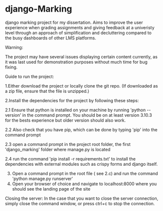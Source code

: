 # django-Marking
django marking project for my dissertation. Aims to improve the user experience when grading assignments and giving feedback at a univeristy level through an approach of simplification and decluttering compared to the busy dashboards of other LMS platforms.

Warning:

The project may have several issues displaying certain content currently, as it was last used for demonstration purposes without much time for bug fixing.


Guide to run the project:

1.Either download the project or locally clone the git repo. (If downloaded as a zip file, ensure that the file is unzipped.)

2.Install the dependencies for the project by following these steps:

  2.1 Ensure that python is installed on your machine by running 'python --version' in the command prompt. You should be on at least version 
      3.10.3 for the bests experience but older version should also work.
  
  
  2.2 Also check that you have pip, which can be done by typing 'pip' into the command prompt
  
  
  2.3 open a command prompt in the project root folder, the first 'django_marking' folder where manage.py is located
  
  
  2.4 run the command 'pip install -r requirements.txt' to install the dependencies with external modules such as crispy forms and django itself.
  
  
  
3. Open a command prompt in the root file ( see 2.c) and run the command 'python manage.py runserver'
4. Open your browser of choice and navigate to localhost:8000 where you should see the landing page of the site


Closing the server:
In the case that you want to close the server connection, simply close the command window, or press ctrl+c to stop the connection.
